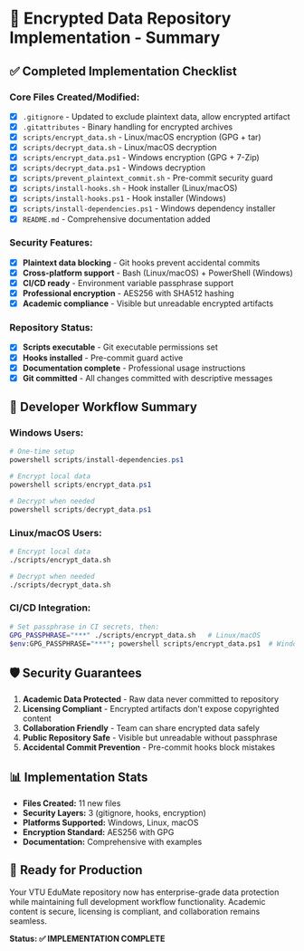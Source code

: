 # 🔐 Encrypted Data Repository Implementation - Summary

## ✅ **Completed Implementation Checklist**

### Core Files Created/Modified:
- [x] `.gitignore` - Updated to exclude plaintext data, allow encrypted artifact
- [x] `.gitattributes` - Binary handling for encrypted archives  
- [x] `scripts/encrypt_data.sh` - Linux/macOS encryption (GPG + tar)
- [x] `scripts/decrypt_data.sh` - Linux/macOS decryption  
- [x] `scripts/encrypt_data.ps1` - Windows encryption (GPG + 7-Zip)
- [x] `scripts/decrypt_data.ps1` - Windows decryption
- [x] `scripts/prevent_plaintext_commit.sh` - Pre-commit security guard
- [x] `scripts/install-hooks.sh` - Hook installer (Linux/macOS)
- [x] `scripts/install-hooks.ps1` - Hook installer (Windows)
- [x] `scripts/install-dependencies.ps1` - Windows dependency installer
- [x] `README.md` - Comprehensive documentation added

### Security Features:
- [x] **Plaintext data blocking** - Git hooks prevent accidental commits
- [x] **Cross-platform support** - Bash (Linux/macOS) + PowerShell (Windows)
- [x] **CI/CD ready** - Environment variable passphrase support
- [x] **Professional encryption** - AES256 with SHA512 hashing
- [x] **Academic compliance** - Visible but unreadable encrypted artifacts

### Repository Status:
- [x] **Scripts executable** - Git executable permissions set
- [x] **Hooks installed** - Pre-commit guard active  
- [x] **Documentation complete** - Professional usage instructions
- [x] **Git committed** - All changes committed with descriptive messages

## 🎯 **Developer Workflow Summary**

### Windows Users:
```powershell
# One-time setup
powershell scripts/install-dependencies.ps1

# Encrypt local data
powershell scripts/encrypt_data.ps1

# Decrypt when needed  
powershell scripts/decrypt_data.ps1
```

### Linux/macOS Users:
```bash
# Encrypt local data
./scripts/encrypt_data.sh

# Decrypt when needed
./scripts/decrypt_data.sh
```

### CI/CD Integration:
```bash
# Set passphrase in CI secrets, then:
GPG_PASSPHRASE="***" ./scripts/encrypt_data.sh   # Linux/macOS
$env:GPG_PASSPHRASE="***"; powershell scripts/encrypt_data.ps1  # Windows
```

## 🛡️ **Security Guarantees**

1. **Academic Data Protected** - Raw data never committed to repository
2. **Licensing Compliant** - Encrypted artifacts don't expose copyrighted content
3. **Collaboration Friendly** - Team can share encrypted data safely
4. **Public Repository Safe** - Visible but unreadable without passphrase
5. **Accidental Commit Prevention** - Pre-commit hooks block mistakes

## 📊 **Implementation Stats**

- **Files Created:** 11 new files
- **Security Layers:** 3 (gitignore, hooks, encryption)
- **Platforms Supported:** Windows, Linux, macOS
- **Encryption Standard:** AES256 with GPG
- **Documentation:** Comprehensive with examples

## 🚀 **Ready for Production**

Your VTU EduMate repository now has enterprise-grade data protection while maintaining full development workflow functionality. Academic content is secure, licensing is compliant, and collaboration remains seamless.

**Status: ✅ IMPLEMENTATION COMPLETE**